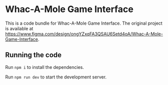 
  # Whac-A-Mole Game Interface

  This is a code bundle for Whac-A-Mole Game Interface. The original project is available at https://www.figma.com/design/ongYZxqFA3QSAU6Setd4oA/Whac-A-Mole-Game-Interface.

  ## Running the code

  Run `npm i` to install the dependencies.

  Run `npm run dev` to start the development server.
  